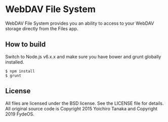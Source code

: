 # WebDAV File System

WebDAV File System provides you an ability to access to your WebDAV storage directly from the Files app.

## How to build

Switch to Node.js v6.x.x and make sure you have bower and grunt globally installed.

```
$ npm install
$ grunt
```

## License

All files are licensed under the BSD license. See the LICENSE file for details.
All original source code is Copyright 2015 Yoichiro Tanaka and Copyright 2019 FydeOS.
